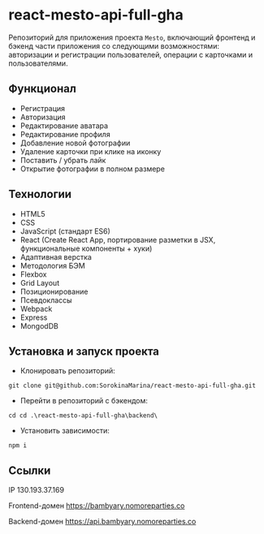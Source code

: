 # react-mesto-api-full-gha
Репозиторий для приложения проекта `Mesto`, включающий фронтенд и бэкенд части приложения со следующими возможностями: авторизации и регистрации пользователей, операции с карточками и пользователями. 

## Функционал

* Регистрация
* Авторизация
* Редактирование аватара
* Редактирование профиля
* Добавление новой фотографии
* Удаление карточки при клике на иконку
* Поставить / убрать лайк
* Открытие фотографии в полном размере

## Технологии

* HTML5
* CSS
* JavaScript (стандарт ES6)
* React (Create React App, портирование разметки в JSX, функциональные компоненты + хуки)
* Адаптивная верстка
* Методология БЭМ
* Flexbox
* Grid Layout
* Позиционирование
* Псевдоклассы
* Webpack
* Express
* MongodDB

## Установка и запуск проекта

* Клонировать репозиторий:

`git clone git@github.com:SorokinaMarina/react-mesto-api-full-gha.git`

* Перейти в репозиторий с бэкендом:

`cd cd .\react-mesto-api-full-gha\backend\`

* Установить зависимости:

`npm i`


## Ссылки

IP 130.193.37.169

Frontend-домен https://bambyary.nomoreparties.co

Backend-домен https://api.bambyary.nomoreparties.co
